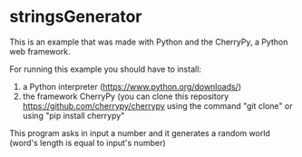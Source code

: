 # stringsGenerator

This is an example that was made with Python and the CherryPy, a Python web framework.

For running this example you should have to install:
  1) a Python interpreter (https://www.python.org/downloads/)
  2) the framework CherryPy (you can clone this repository https://github.com/cherrypy/cherrypy using the command "git clone" or using    "pip install cherrypy"

This program asks in input a number and it generates a random world (word's length is equal to input's number)
